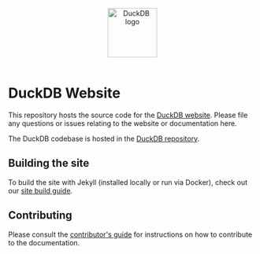 <div align="center">
  <picture>
    <source media="(prefers-color-scheme: light)" srcset="./images/logo-dl/DuckDB_Logo-horizontal.svg">
    <source media="(prefers-color-scheme: dark)" srcset="./images/logo-dl/DuckDB_Logo-horizontal-dark-mode.svg">
    <img alt="DuckDB logo" src="logo/DuckDB_Logo-horizontal.svg" height="100">
  </picture>
</div>
<br>

# DuckDB Website

This repository hosts the source code for the [DuckDB website](https://www.duckdb.org). Please file any questions or issues relating to the website or documentation here.

The DuckDB codebase is hosted in the [DuckDB repository](https://github.com/duckdb/duckdb).

## Building the site

To build the site with Jekyll (installed locally or run via Docker), check out our [site build guide](BUILDING.md).

## Contributing

Please consult the [contributor's guide](CONTRIBUTING.md) for instructions on how to contribute to the documentation.

